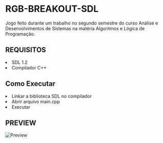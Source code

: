 # RGB-BREAKOUT-SDL
Jogo feito durante um trabalho no segundo semestre do curso Análise e Desenvolvimentos de Sistemas na matéria Algoritmos e Lógica de Programação.

<h2>REQUISITOS</h2>
<li>SDL 1.2</li>
<li>Compilador C++</li>
<h2>Como Executar</h2>
<li>Linkar a biblioteca SDL no compilador</li>
<li>Abrir arquivo main.cpp</li>
<li>Executar</li>
<h2>PREVIEW</h2>

![Preview](https://github.com/ViniciusSCG/RGB-BREAKOUT-SDL/blob/master/preview.gif)

